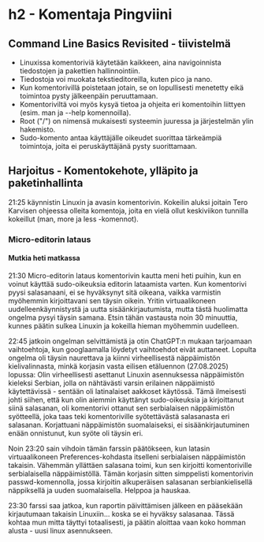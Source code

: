 # h2 - Komentaja Pingviini

## Command Line Basics Revisited - tiivistelmä

- Linuxissa komentoriviä käytetään kaikkeen, aina navigoinnista tiedostojen ja pakettien hallinnointiin.
- Tiedostoja voi muokata tekstieditoreilla, kuten pico ja nano.
- Kun komentorivillä poistetaan jotain, se on lopullisesti menetetty eikä toimintoa pysty jälkeenpäin peruuttamaan.
- Komentoriviltä voi myös kysyä tietoa ja ohjeita eri komentoihin liittyen (esim. man ja --help komennoilla).
- Root ("/") on nimensä mukaisesti systeemin juuressa ja järjestelmän ylin hakemisto. 
- Sudo-komento antaa käyttäjälle oikeudet suorittaa tärkeämpiä toimintoja, joita ei peruskäyttäjänä pysty suorittamaan.

## Harjoitus - Komentokehote, ylläpito ja paketinhallinta

21:25 käynnistin Linuxin ja avasin komentorivin. Kokeilin aluksi joitain Tero Karvisen ohjeessa olleita komentoja, joita en vielä ollut keskiviikon tunnilla kokeillut (man, more ja less -komennot).

### Micro-editorin lataus

#### Mutkia heti matkassa

21:30 Micro-editorin lataus komentorivin kautta meni heti puihin, kun en voinut käyttää sudo-oikeuksia editorin lataamista varten. 
Kun komentorivi pyysi salasanaani, ei se hyväksynyt sitä oikeana, vaikka varmistin myöhemmin kirjoittavani sen täysin oikein.
Yritin virtuaalikoneen uudelleenkäynnistystä ja uutta sisäänkirjautumista, mutta tästä huolimatta ongelma pysyi täysin samana. 
Etsin tähän vastausta noin 30 minuuttia, kunnes päätin sulkea Linuxin ja kokeilla hieman myöhemmin uudelleen. 

22:45 jatkoin ongelman selvittämistä ja otin ChatGPT:n mukaan tarjoamaan vaihtoehtoja, kun googlaamalla löydetyt vaihtoehdot eivät auttaneet. 
Lopulta ongelma oli täysin naurettava ja kiinni virheellisestä näppäimistön kielivalinnasta, minkä korjasin vasta eilisen etäluennon (27.08.2025) lopussa: 
Olin virheellisesti asettanut Linuxin asennuksessa näppäimistön kieleksi Serbian, jolla on nähtävästi varsin erilainen näppäimistö käytettävissä - sentään oli latinalaiset aakkoset käytössä.
Tämä ilmeisesti johti siihen, että kun olin aiemmin käyttänyt sudo-oikeuksia ja kirjoittanut siinä salasanan, oli komentorivi ottanut sen serbialaisen näppäimistön syötteellä, joka taas teki komentoriville syötettävästä salasanasta eri salasanan. Korjattuani näppäimistön suomalaiseksi, ei sisäänkirjautuminen enään onnistunut, kun syöte oli täysin eri. 

Noin 23:20 sain vihdoin tämän farssin päätökseen, kun latasin virtuaalikoneen Preferences-kohdasta itselleni serbialaisen näppäimistön takaisin. Vähemmän yllättäen salasana toimi, kun sen kirjoitti komentoriville 
serbialaisella näppäimistöllä. Tämän korjasin sitten simppelisti komentorivin passwd-komennolla, jossa kirjoitin alkuperäisen salasanan serbiankielisellä näppiksellä ja uuden suomalaisella. Helppoa ja hauskaa. 

23:30 farssi saa jatkoa, kun raportin päivittämisen jälkeen en pääsekään kirjautumaan takaisin Linuxiin... koska se ei hyväksy salasanaa. Tässä kohtaa mun mitta täyttyi totaalisesti, ja päätin aloittaa vaan koko homman alusta - uusi linux asennukseen. 
